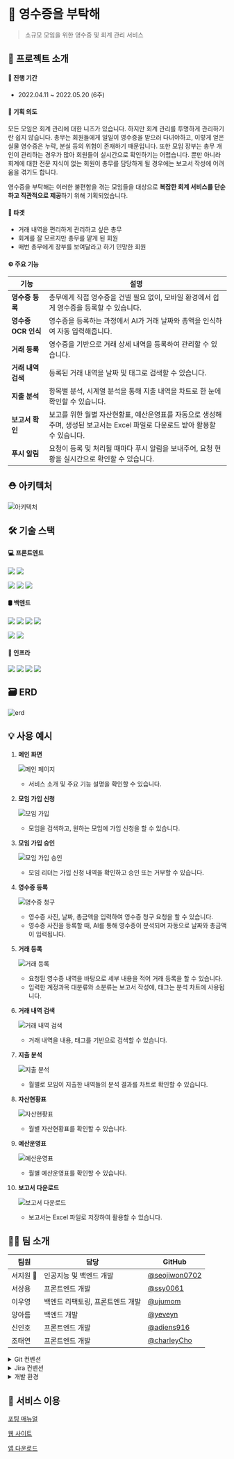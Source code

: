 # 🧾 영수증을 부탁해 

> 소규모 모임을 위한 영수증 및 회계 관리 서비스



## 🎇 프로젝트 소개

#### 📅 진행 기간 

- 2022.04.11 ~ 2022.05.20 (6주)





#### 🧐 기획 의도

모든 모임은 회계 관리에 대한 니즈가 있습니다. 하지만 회계 관리를 투명하게 관리하기란 쉽지 않습니다. 총무는 회원들에게 일일이 영수증을 받으러 다녀야하고, 이렇게 얻은 실물 영수증은 누락, 분실 등의 위험이 존재하기 때문입니다. 또한 모임 장부는 총무 개인이 관리하는 경우가 많아 회원들이 실시간으로 확인하기는 어렵습니다. 뿐만 아니라 회계에 대한 전문 지식이 없는 회원이 총무를 담당하게 될 경우에는 보고서 작성에 어려움을 겪기도 합니다. 

영수증을 부탁해는 이러한 불편함을 겪는 모임들을 대상으로 **복잡한 회계 서비스를 단순하고 직관적으로 제공**하기 위해 기획되었습니다.





#### 🎯 타겟

- 거래 내역을 편리하게 관리하고 싶은 총무
- 회계를 잘 모르지만 총무를 맡게 된 회원
- 매번 총무에게 장부를 보여달라고 하기 민망한 회원





#### ⚙️ 주요 기능

| **기능**            | **설명**                                                     |
| ------------------- | ------------------------------------------------------------ |
| **영수증 등록**     | 총무에게 직접 영수증을 건넬 필요 없이, 모바일 환경에서 쉽게 영수증을 등록할 수 있습니다. |
| **영수증 OCR 인식** | 영수증을 등록하는 과정에서 AI가 거래 날짜와 총액을 인식하여 자동 입력해줍니다. |
| **거래 등록**       | 영수증을 기반으로 거래 상세 내역을 등록하여 관리할 수 있습니다. |
| **거래 내역 검색**  | 등록된 거래 내역을 날짜 및 태그로 검색할 수 있습니다.        |
| **지출 분석**       | 항목별 분석, 시계열 분석을 통해 지출 내역을 차트로 한 눈에 확인할 수 있습니다. |
| **보고서 확인**     | 보고를 위한 월별 자산현황표, 예산운영표를 자동으로 생성해주며, 생성된 보고서는 Excel 파일로 다운로드 받아 활용할 수 있습니다. |
| **푸시 알림**       | 요청이 등록 및 처리될 때마다 푸시 알림을 보내주어, 요청 현황을 실시간으로 확인할 수 있습니다. |





## ⛑ 아키텍처

![아키텍처](images/아키텍처.png)





## 🛠️ 기술 스택

#### 💻 프론트엔드

<img src="https://img.shields.io/badge/React-61DAFB?style=for-the-badge&logo=React&logoColor=white"> <img src="https://img.shields.io/badge/TypeScript-3178C6?style=for-the-badge&logo=TypeScript&logoColor=white">  

<img src="https://img.shields.io/badge/Android-3DDC84?style=for-the-badge&logo=Android&logoColor=white"> <img src="https://img.shields.io/badge/Kotlin-007396?style=for-the-badge&logo=Kotlin&logoColor=white"> <img src="https://img.shields.io/badge/Firebase-FFCA28?style=for-the-badge&logo=Firebase&logoColor=white"> 





#### 🛢 백엔드

<img src="https://img.shields.io/badge/Spring Boot-6DB33F?style=for-the-badge&logo=Spring-Boot&logoColor=white"> <img src="https://img.shields.io/badge/Java-007396?style=for-the-badge&logo=Java&logoColor=white"> <img src="https://img.shields.io/badge/MySQL-4479A1?style=for-the-badge&logo=MySQL&logoColor=white"> <img src="https://img.shields.io/badge/Hibernate-59666C?style=for-the-badge&logo=Hibernate&logoColor=white">

<img src="https://img.shields.io/badge/FastAPI-009688?style=for-the-badge&logo=FastAPI&logoColor=white"> <img src="https://img.shields.io/badge/Python-3776AB?style=for-the-badge&logo=Python&logoColor=white">





#### 📡 인프라

<img src="https://img.shields.io/badge/Docker-2496ED?style=for-the-badge&logo=Docker&logoColor=white"> <img src="https://img.shields.io/badge/Jenkins-D24939?style=for-the-badge&logo=Jenkins&logoColor=white"> <img src="https://img.shields.io/badge/Amazon AWS-232F3E?style=for-the-badge&logo=Amazon AWS&logoColor=white"> <img src="https://img.shields.io/badge/NGINX-009639?style=for-the-badge&logo=NGINX&logoColor=white">





## 🗃 ERD

![erd](images/erd.png)





## 💡 사용 예시

1. **메인 화면**

   ![메인 페이지](images/메인_페이지.gif)

   - 서비스 소개 및 주요 기능 설명을 확인할 수 있습니다.

2. **모임 가입 신청**

   ![모임 가입](images/모임_가입.gif)

   - 모임을 검색하고, 원하는 모임에 가입 신청을 할 수 있습니다.

3. **모임 가입 승인**

   ![모임 가입 승인](images/모임_가입_승인.gif)

   - 모임 리더는 가입 신청 내역을 확인하고 승인 또는 거부할 수 있습니다.

4. **영수증 등록**

   ![영수증 청구](images/영수증_등록.gif)

   - 영수증 사진, 날짜, 총금액을 입력하여 영수증 청구 요청을 할 수 있습니다.
   - 영수증 사진을 등록할 때, AI를 통해 영수증이 분석되며 자동으로 날짜와 총금액이 입력됩니다.

5. **거래 등록** 

   ![거래 등록](images/거래_등록.gif)

   - 요청된 영수증 내역을 바탕으로 세부 내용을 적어 거래 등록을 할 수 있습니다.
   - 입력한 계정과목 대분류와 소분류는 보고서 작성에, 태그는 분석 차트에 사용됩니다.

6. **거래 내역 검색**

   ![거래 내역 검색](images/거래_내역_검색.gif)

   - 거래 내역을 내용, 태그를 기반으로 검색할 수 있습니다.

7. **지출 분석** 

   ![지출 분석](images/지출_분석.gif)

   - 월별로 모임이 지출한 내역들의 분석 결과를 차트로 확인할 수 있습니다.

8. **자산현황표**

   ![자산현황표](images/자산현황표.gif)

   - 월별 자산현황표를 확인할 수 있습니다. 

9. **예산운영표**

   ![예산운영표](images/예산운영표.gif)

   - 월별 예산운영표를 확인할 수 있습니다. 

10. **보고서 다운로드**

    ![보고서 다운로드](images/보고서_다운로드.gif)

    - 보고서는 Excel 파일로 저장하여 활용할 수 있습니다.





## 🐱‍💻 팀 소개

| 팀원     | 담당                      | GitHub                                           |
| -------- | ------------------------- | ------------------------------------------------ |
| 서지원 👑 | 인공지능 및 백엔드 개발   | [@seojiwon0702](https://github.com/seojiwon0702) |
| 서상용   | 프론트엔드 개발           | [@ssy0061](https://github.com/ssy0061)           |
| 이우영   | 백엔드 리팩토링, 프론트엔드 개발 | [@ujumom](https://github.com/ujumom)             |
| 양아름   | 백엔드 개발               | [@yeveyn](https://github.com/yeveyn)             |
| 신인호   | 프론트엔드 개발           | [@adiens916](https://github.com/adiens916)       |
| 조태연   | 프론트엔드 개발           | [@charleyCho](https://github.com/charleyCho)     |



<details> <summary>Git 컨벤션</summary> <div markdown="1">

  **branch 생성 규칙**

- 모든 기능은 develop 브랜치에서 새 브랜치를 생성하여 작업

- feature/[지라 키]-[지라 이슈 번호] 로 브랜치 생성

    

**commit 생성 규칙**


- **feat** : 새로운 기능 추가
- **fix** : 버그를 고친 경우
- design : CSS 등 사용자 UI 디자인 변경
- hotfix : 신속하게 치명적인 버그를 고쳐야 할 경우
- style : 코드 포맷변경, 세미 콜론 누락, 코드 수정 X 경우
- refactor : 프로덕션 코드 리팩토링
- comment : 필요한 주석 추가 및 변경
- **docs** : 문서를 수정한 경우
- rename : 파일, 폴더명 수정이나 이동
- remove : 파일 삭제
- **study** : 학습

</div> </details>



<details> <summary>Jira 컨벤션</summary> <div markdown="1">   

- 스프린트
  - 스프린트는 1주일 단위로 진행한다.
  - 스프린트마다 개인당 40 스토리 포인트를 가진다. (1sp ==1시간)
- 에픽
  - 매주 월요일 오전 스크럼 미팅 때 어떤 에픽을 생성할지 논의한다.
  - 태그[]는 기획, 개발 등 완전히 다른 업무를 기준으로 나눈다
  - 해당 태그 내에서 기능별, 업무별 또는 페이지별로 다시 한번 나눈다.
  - ex) [기획] 프로젝트 계획서, [개발] 유저관리, [사전학습] 코틀린
- 스토리
  - 개발 에픽의 경우 MO, BE 등 도메인별 태그와 상세 구현 내용 기입
  - [개발] 유저관리 에픽의 하위 스토리의 경우 ex) [BE] 회원가입 기능
  - [사전학습] 코틀린 에픽의 하위 스토리의 경우 ex) 1~10강 학습

</div> </details>



<details> <summary>개발 환경</summary> <div markdown="1">

## **Development Environment**

- 작성 날짜: 2022-05-20
- CPU: Intel(R) Core(TM) i7-9750H CPU @ 2.60GHz RAM: 16.0 GB
- Ubuntu: 20.04 LTS (GNU/Linux 5.4.0-1018-aws x68_64)
  - Docker: 20.10.12
  - Docker Compose: 2.1.0
  - Nginx: 1.18.0
- Backend
  - Java JDK: v17.0.2
  - Spring: 2.6.7
  - Mysql: 8.0.27
  - Intellij: 2021.3.1
- Backend (AI)
  - Python
  - FastAPI
  - Pycharm
- Frontend (Web)
  - React: 18.1.0
  - Typescript: 4.6.3
  - Visual Studio Code: 1.67.0
- Frontend (Android)
  - Kotlin: 1.6.10
  - Android Studio: 2021.1.1
  - Android Gradle: 7.0.4

# **Port**

- Nginx: 80
- Spring Boot: 8185
- FastAPI: 5555
- React: 3000
- jenkins: 8000

</div> </details>





## 📎 서비스 이용

[포팅 매뉴얼](https://lab.ssafy.com/s06-final/S06P31D104/-/blob/develop/exec/portingmanual.md)

[웹 사이트](https://k6d104.p.ssafy.io/)

[앱 다운로드](keep-my-receipt.apk)
